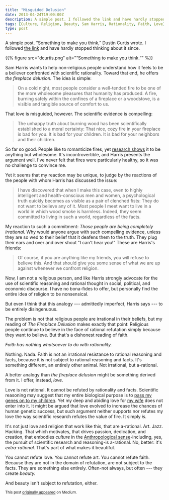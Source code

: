```yaml
---
title: "Misguided Delusion"
date: 2013-04-24T19:00:00Z
description: A simple post. I followed the link and have hardly stopped thinking about it since.
tags: [Culture, Religion, Beauty, Sam Harris, Rationality, Faith, Love]
type: post
---
```


A simple post. “Something to make you think,” Dustin Curtis wrote. I followed
[the link] and have hardly stopped thinking about it since.

{{% figure src="dcurtis.png" alt="“Something to make you think.“" %}}

Sam Harris wants to help non-religious people understand how it feels to be a
believer confronted with scientific rationality. Toward that end, he offers *the
fireplace delusion.* The idea is simple:

> On a cold night, most people consider a well-tended fire to be one of the more
> wholesome pleasures that humanity has produced. A fire, burning safely within
> the confines of a fireplace or a woodstove, is a visible and tangible source
> of comfort to us.

That love is misguided, however. The scientific evidence is compelling:

> The unhappy truth about burning wood has been scientifically established to a
> moral certainty: That nice, cozy fire in your fireplace is bad for you. It is
> bad for your children. It is bad for your neighbors and their children.

So far so good. People like to romanticize fires, yet [research shows] it to be
anything but wholesome. It's incontrovertible, and Harris presents the argument
well. I've never felt that fires were particularly healthy, so it was no
challenge to convince me.

Yet it seems that my reaction may be unique, to judge by the reactions of the
people with whom Harris has discussed the issue:

> I have discovered that when I make this case, even to highly intelligent and
> health-conscious men and women, a psychological truth quickly becomes as
> visible as a pair of clenched fists: They do not want to believe any of it.
> Most people I meet want to live in a world in which wood smoke is harmless.
> Indeed, they seem committed to living in such a world, regardless of the
> facts.

My reaction to such a commitment: *Those people are being completely
irrational.* Why would anyone argue with such compelling evidence, unless they
are so wed to their belief that it deafens them to the truth. They plug their
ears and over and over shout "I can't hear you!" These are Harris's friends:

> Of course, if you are anything like my friends, you will refuse to believe
> this. And that should give you some sense of what we are up against whenever
> we confront religion.

Now, I am not a religious person, and like Harris strongly advocate for the use
of scientific reasoning and rational thought in social, political, and economic
discourse. I have no bona-fides to offer, but personally find the entire idea of
religion to be nonsensical.

But even I think that this analogy --- admittedly imperfect, Harris says --- to
be entirely disingenuous.

The problem is not that religious people are irrational in their beliefs, but my
reading of *The Fireplace Delusion* makes exactly that point: Religious people
continue to believe in the face of rational refutation simply because they want
to believe. But that's a dishonest reading of faith.

*Faith has nothing whatsoever to do with rationality.*

Nothing. Nada. Faith is not an irrational resistance to rational reasoning and
facts, because it is not subject to rational reasoning and facts. It's something
different, an entirely other animal. Not irrational, but a-rational.

A better analogy than *the fireplace delusion* might be something derived from
it. I offer, instead, *love.*

Love is not rational. It cannot be refuted by rationality and facts. Scientific
reasoning may suggest that my entire biological purpose is to
[pass my genes on to my children]. Yet my deep and abiding love for [my wife]
does not enter into it. It might be argued that love evolved to increase the
chances of human genetic success, but such argument neither supports nor refutes
my love the way scientific research refutes the value of fire. It simply *is.*

It's not just love and religion that work like this, that are a-rational. Art.
Jazz. Hacking. That which motivates, that drives passion, dedication, and
creation, that embodies *culture* in the [Anthropological sense]-including, yes,
the pursuit of scientific research and reasoning-is a-rational. No, better: it's
*extra-rational.* That's part of what makes it beautiful.

You cannot refute love. You cannot refute art. You cannot refute faith. Because
they are not in the domain of refutation, are not subject to the facts. They are
something else entirely. Often-not always, but often --- they create *beauty.*

And beauty isn't subject to refutation, either.

<small>This post [originally appeared] on *Medium.*</small>

  [Dustin Curtis]: https://dustincurtis.com/
  [the link]: http://www.samharris.org/blog/item/the-fireplace-delusion
    "Sam Harris: “The Fireplace Delusion”"
  [research shows]: https://www.ncbi.nlm.nih.gov/pubmed/17127644
    "Inhal Toxicol, Jan 2007: “Woodsmoke health effects: a review.”"
  [pass my genes on to my children]: https://en.wikipedia.org/wiki/The_Selfish_Gene
    "Wikipedia: “The Selfish Gene"
  [my wife]: http://blog.strongrrl.com "Strongrrl: Life, with muscle"
  [Anthropological sense]: https://en.wikipedia.org/wiki/Cultural_anthropology
    "Wikipedia: “Cultural anthropology"
  [originally appeared]: https://medium.com/on-culture/misguided-delusion-11cfd5b919f6
